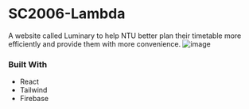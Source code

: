 
<!-- ABOUT THE PROJECT -->
# SC2006-Lambda 

A website called Luminary to help NTU better plan their timetable more efficiently and provide them with more convenience.
![image](https://user-images.githubusercontent.com/101180214/232194161-6f9de364-9aa3-4178-b2c8-8020ae962d3f.png)


### Built With

* React
* Tailwind
* Firebase

